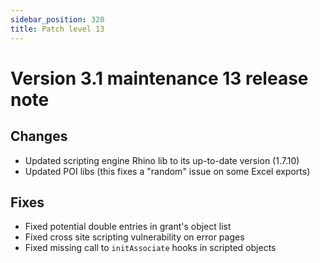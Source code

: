```yaml
---
sidebar_position: 320
title: Patch level 13
---
```


Version 3.1 maintenance 13 release note
=======================================

Changes
-------

- Updated scripting engine Rhino lib to its up-to-date version (1.7.10)
- Updated POI libs (this fixes a "random" issue on some Excel exports)

Fixes
-----

- Fixed potential double entries in grant's object list
- Fixed cross site scripting vulnerability on error pages
- Fixed missing call to `initAssociate` hooks in scripted objects

